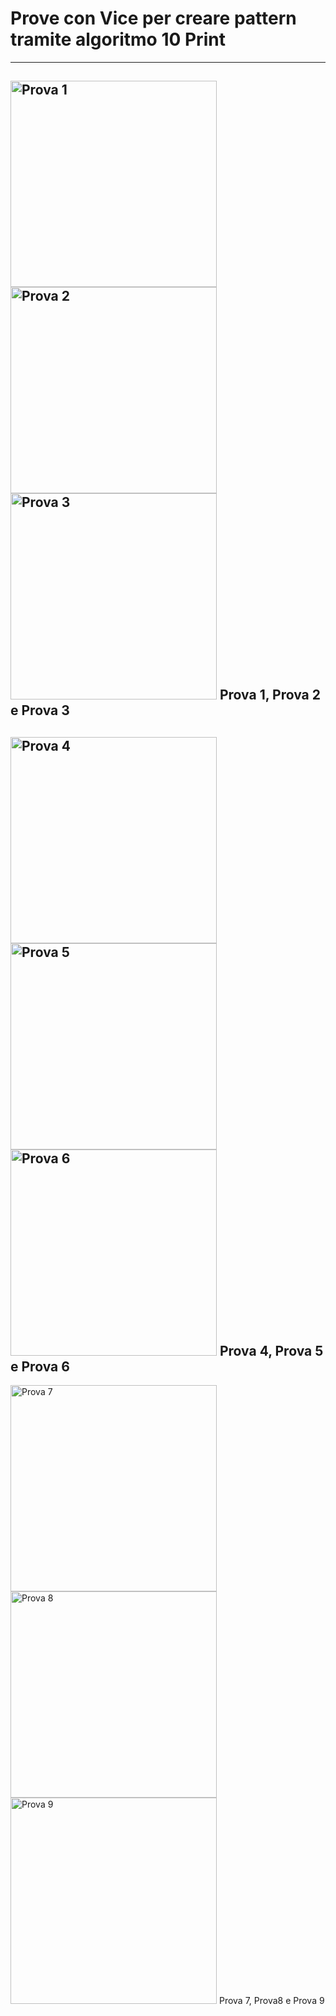 # Prove con Vice per creare pattern tramite algoritmo 10 Print
---

<img width="330" alt="Prova 1" src="https://user-images.githubusercontent.com/97511685/187966022-2e4fc317-b2a1-4f86-9c42-0ceae0971d9f.png"> <img width="330" alt="Prova 2" src="https://user-images.githubusercontent.com/97511685/187966549-e63300d2-010e-42f0-af38-47daf1be3b51.png"> <img width="330" alt="Prova 3" src="https://user-images.githubusercontent.com/97511685/187966370-2ef98a4b-8f97-4e65-9d5a-5e6720b149d3.png">
Prova 1, Prova 2 e Prova 3
---

<img width="330" alt="Prova 4" src="https://user-images.githubusercontent.com/97511685/187966993-952579a2-904d-4382-874f-28fa787f9c06.png"> <img width="330" alt="Prova 5" src="https://user-images.githubusercontent.com/97511685/187967020-65f38e15-da48-4e0f-bdfc-171bba1d9ca3.png"> <img width="330" alt="Prova 6" src="https://user-images.githubusercontent.com/97511685/187967027-aae18a49-26ba-4071-9df8-a1b6dcd428f4.png">
Prova 4, Prova 5 e Prova 6
---

<img width="330" alt="Prova 7" src="https://user-images.githubusercontent.com/97511685/187967208-fc6db995-8f83-46db-82bd-566916888078.png"> <img width="330" alt="Prova 8" src="https://user-images.githubusercontent.com/97511685/187967215-cbece11a-d574-4091-9d58-9fdec6707dd5.png"> <img width="330" alt="Prova 9" src="https://user-images.githubusercontent.com/97511685/187967223-754c3e55-cd23-4f1e-996f-32814a415946.png">
Prova 7, Prova8 e Prova 9





